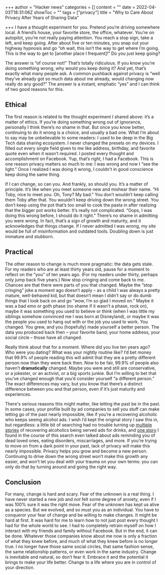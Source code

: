 +++
author = "Hacker news"
categories = []
content = ""
date = 2022-04-03T18:31:06Z
showToc = ""
tags = ["privacy"]
title = "Why to Care About Privacy After Years of Sharing Data"

+++
I have a thought experiment for you. Pretend you’re driving somewhere local. A friend’s house, your favorite store, the office, whatever. You’re on autopilot, you’re not really paying attention. You reach a stop sign, take a left, and keep going. After about five or ten minutes, you snap out your highway hypnosis and go “oh wait, this isn’t the way to get where I’m going. This is the way to get to \[another place I frequent\]!” Do you just keep going?

The answer is “of course not!” That’s totally ridiculous. If you know you’re doing something wrong, why would you keep doing it? And yet, that’s exactly what many people ask. A common pushback against privacy is “well they’ve already got so much data about me already, would changing now really do any good?” The answer is a instant, emphatic “yes” and I can think of two good reasons for this.

## Ethical

The first reason is related to the thought experiment I shared above: it’s a matter of ethics. If you’re doing something wrong out of ignorance, personally I think there’s no shame in that. But once you know better, continuing to do it wrong is a choice, and usually a bad one. What I’m about to say may be unbelievable to some readers: I used to be deep in the Big Tech data sharing ecosystem. I never changed the presets on my devices. I filled out every single field given to me like address, birthday, and favorite quote even when it wasn’t required. I posted every thought and accomplishment on Facebook. Yup, that’s right, I had a Facebook. This is one reason privacy matters so much to me: I was wrong and now I “see the light.” Once I realized I was doing it wrong, I couldn't in good conscience keep doing the same thing.

If I can change, so can you. And frankly, so should you. It’s a matter of principle. It’s like when you meet someone new and mishear their name. “Hi Toby, nice to meet you. Oh, Tony? My bad.” You don’t wouldn’t keep calling them Toby after that. You wouldn’t keep driving down the wrong street. You don’t keep using the pot that’s too small to cook the pasta in after realizing that the bigger pot works better. It’s really not complicated. “Oops, I was doing this wrong before, I should do it right.” There’s no shame in admitting you were wrong. In fact, that’s a sign of growth and maturity, and it acknowledges that things change. If I never admitted I was wrong, my site would be full of misinformation and outdated tools. Doubling down is just immature and stubborn.

## Practical

The other reason to change is much more pragmatic: the data gets stale. For my readers who are at least thirty years old, pause for a moment to reflect on the “you” of ten years ago. (For my readers under thirty, perhaps only jump back five years.) Now stop cringing and come back to me. Chances are that there were parts of you that changed. Maybe the “stop cringing” joke a moment ago doesn’t apply – as a child I was always a pretty mature, well-behaved kid, but that doesn’t mean I didn’t say or do dumb things that I look back on and go “wow, I’m so glad I moved on.” Maybe it was a bad emo or goth phase (no shame if it wasn’t a phase, rock on), maybe it was something you used to believe or think (when I was little my siblings somehow convinced me I was born at Disneyland), or maybe it was the people you used to hang out with or the job you used to work. You changed. You grew, and you (hopefully) made yourself a better person. The data you produced back then – your favorite band, your home address, your social circle – those have all changed.

Really think about that for a moment. Where did you live ten years ago? Who were you dating? What was your nightly routine like? I’d bet money that 99.9% of people reading this will admit that they are a pretty different person now than they were back then. Now to be fair, 99.9% of people also haven’t **dramatically** changed. Maybe you were and still are conservative, or a jokester, or an activist, or a big sports junkie. But I’m willing to bet that you’ve changed enough that you’d consider yourself “a different person.” The exact differences may vary, but you know that there’s a distinct difference between you and that person, even if it’s just maturity and experiences.

There's serious reasons this might matter, like letting the past be in the past. In some cases, your profile built by ad companies to sell you stuff can make letting go of the past nearly impossible, like if you’re a recovering alcoholic who keeps seeing alcohol ads. I wish I’d kept the original story I saw this in, but regardless: a little bit of searching had no trouble turning up [multiple](https://metro.co.uk/2021/03/10/alcoholics-claim-they-are-struggling-to-hide-adverts-on-instagram-14208953/) [stories](https://teddit.net/r/stopdrinking/comments/ex7tsy/reddit_showing_targeted_advertisements_for/) of recovering alcoholics being served ads for drinks, and [one story](https://www.vox.com/the-goods/2020/4/9/21204425/targeted-ads-fertility-eating-disorder-coronavirus) I found in the course of this search even talked about ads reminding you of dead loved ones, eating disorders, miscarriages, and more. If you’re trying to move on from a dark point in your past, lack of privacy will make this nearly impossible. Privacy helps you grow and become a new person. Continuing to drive down the wrong street won’t make this growth any easier, and won’t let you deal with your trauma on your own terms: you can only do that by turning around and going the right way.

## Conclusion

For many, change is hard and scary. Fear of the unknown is a real thing. I have never started a new job and _not_ felt some degree of anxiety, even if I was 100% sure it was the right move. Fear of the unknown has kept us alive as a species. But we evolved, and so must you as an individual. You have to conqueror your fear of change and be willing to make changes. It might be hard at first. It was hard for me to learn how to not just post every thought I had for the whole world to see. I had to completely retrain myself on how I interact with my friends and family without Facebook. But in the end, it can be done. Whatever those companies know about me now is only a fraction of what they knew before, and much of what they knew before is no longer true. I no longer have those same social circles, that same fashion sense, the same relationship patterns, or even work in the same industry. Change is inevitable and natural, so don’t fear it. Embrace it and the potential it brings to make your life better. Change to a life where you are in control of your direction.